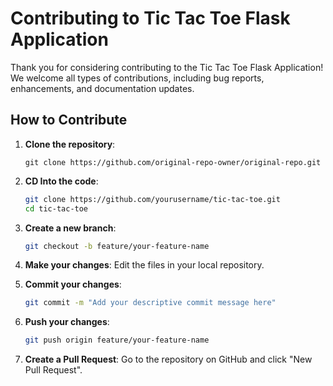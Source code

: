 # Contributing to Tic Tac Toe Flask Application

Thank you for considering contributing to the Tic Tac Toe Flask Application! We welcome all types of contributions, including bug reports, enhancements, and documentation updates.

## How to Contribute

1. **Clone the repository**:

   ```
   git clone https://github.com/original-repo-owner/original-repo.git
   ```

2. **CD Into the code**:
   ```bash
   git clone https://github.com/yourusername/tic-tac-toe.git
   cd tic-tac-toe
   ```
3. **Create a new branch**:
   ```bash
   git checkout -b feature/your-feature-name
   ```
4. **Make your changes**: Edit the files in your local repository.
5. **Commit your changes**:
   ```bash
   git commit -m "Add your descriptive commit message here"
   ```
6. **Push your changes**:
   ```bash
   git push origin feature/your-feature-name
   ```
7. **Create a Pull Request**: Go to the repository on GitHub and click "New Pull Request".
